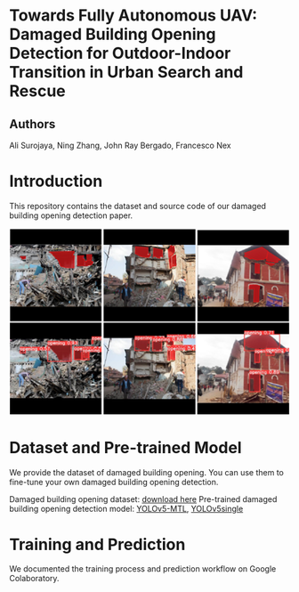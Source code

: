 # Towards Fully Autonomous UAV: Damaged Building Opening Detection for Outdoor-Indoor Transition in Urban Search and Rescue

## Authors
Ali Surojaya, Ning Zhang, John Ray Bergado, Francesco Nex
  
# Introduction
This repository contains the dataset and source code of our damaged building opening detection paper.

![result](images/Picture1.png)

# Dataset and Pre-trained Model
We provide the dataset of damaged building opening. You can use them to fine-tune your own damaged building opening detection.

Damaged building opening dataset: [download here](https://drive.google.com/file/d/1ICFUPZ7qpDxET0ZfvjuEcoYqgQeN4IYJ/view?usp=sharing)
Pre-trained damaged building opening detection model: [YOLOv5-MTL](https://drive.google.com/file/d/1EdQMgeCB8GG1j-spf2FcklV7HY8zhlk8/view?usp=sharing), [YOLOv5single](https://drive.google.com/file/d/1TEEnCnfSYTMLBEGnLcTTatcB3B301BFU/view?usp=sharing)

# Training and Prediction
We documented the training process and prediction workflow on Google Colaboratory.
